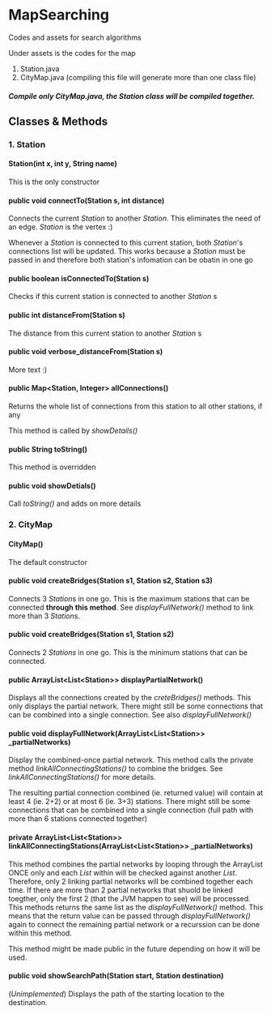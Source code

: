 # MapSearching
Codes and assets for search algorithms

Under assets is the codes for the map
1. Station.java
2. CityMap.java (compiling this file will generate more than one class file)

##### Compile only CityMap.java, the Station class will be compiled together.

## Classes & Methods
### 1. Station
#### Station(int x, int y, String name)
This is the only constructor
#### public void connectTo(Station s, int distance)
Connects the current *Station* to another *Station*. This eliminates the need of an edge. *Station* is the vertex :)

Whenever a *Station* is connected to this current station, both *Station*'s connections list will be updated. This works because a *Station* must be passed in and therefore both station's infomation can be obatin in one go
#### public boolean isConnectedTo(Station s)
Checks if this current station is connected to another *Station* s
#### public int distanceFrom(Station s)
The distance from this current station to another *Station* s
#### public void verbose_distanceFrom(Station s)
More text :)
#### public Map<Station, Integer> allConnections()
Returns the whole list of connections from this station to all other stations, if any

This method is called by *showDetails()*
#### public String toString()
This method is overridden
#### public void showDetials()
Call *toString()* and adds on more details


### 2. CityMap
#### CityMap()
The default constructor

#### public void createBridges(Station s1, Station s2, Station s3)
Connects 3 *Station*s in one go. This is the maximum stations that can be connected **through this method**. See *displayFullNetwork()* method to link more than 3 *Station*s.

#### public void createBridges(Station s1, Station s2)
Connects 2 *Stations* in one go. This is the minimum stations that can be connected.

#### public ArrayList<List\<Station>> displayPartialNetwork()
Displays all the connections created by the *creteBridges()* methods. This only displays the partial network. There might still be some connections that can be combined into a single connection. See also *displayFullNetwork()*
  
#### public void displayFullNetwork(ArrayList<List\<Station>> _partialNetworks)
Display the combined-once partial network. This method calls the private method *linkAllConnectingStations()* to combine the bridges. See *linkAllConnectingStations()* for more details.


The resulting partial connection combined (ie. returned value) will contain at least 4 (ie. 2+2) or at most 6 (ie. 3+3) stations. There might still be some connections that can be combined into a single connection (full path with more than 6 stations connected together)

#### private ArrayList<List\<Station>> linkAllConnectingStations(ArrayList<List\<Station>> _partialNetworks)
This method combines the partial networks by looping through the ArrayList ONCE only and each *List<Station>* within will be checked against another *List<Station>*. Therefore, only 2 linking partial networks will be combined together each time. If there are more than 2 partial networks that shuold be linked toegther, only the first 2 (that the JVM happen to see) will be processed. This methods returns the same list as the *displayFullNetwork()* method. This means that the return value can be passed through *displayFullNetwork()* again to connect the remaining partial network or a recurssion can be done within this method.

This method might be made public in the future depending on how it will be used.
  
#### public void showSearchPath(Station start, Station destination)
(*Unimplemented*) Displays the path of the starting location to the destination.
